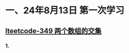 # 一、24年8月13日 第一次学习
## [lteetcode-349 两个数组的交集](https://leetcode.cn/problems/intersection-of-two-arrays/description/)

### 1.



